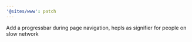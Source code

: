 ```yaml
---
'@sites/www': patch
---
```


Add a progressbar during page navigation, hepls as signifier for people on slow network
